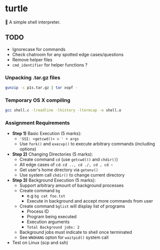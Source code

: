 # turtle
:turtle: A simple shell interpreter.

## TODO
+ Ignorecase for commands
+ Check chatroom for any spotted edge cases/questions
+ Remove helper files
+ `cmd_identifier` for helper functions ?

### Unpacking .tar.gz files
```bash
gunzip -c p1s.tar.gz | tar xopf -
```

### Temporary OS X compiling
```bash
gcc shell.c -lreadline -lhistory -ltermcap -o shell.o
```

### Assignment Requirements
+ **Step 1)** Basic Execution (5 marks):
  + `'SSI: <getcwd()> > ' + args`
  + Use `fork()` and `execvp()` to execute arbitrary commands (including options)
+ **Step 2)** Changing Directories (5 marks):
  + Create command `cd` (use `getcwd(()` and `chdir()`)
  + All edge cases of `cd`: `cd .., cd ./, cd , cd ~`
  + Get user's home directory via `getenv()`
  + Use system call `chdir()` to change current directory
+ **Step 3)** Background Execution (5 marks):
  + Support arbitrary amount of background processes
  + Create command `bg`
    + e.g `bg cat foo.txt`
    + Execute in background and accept more commands from user
  + Create command `bglist` will display list of programs
    + Process ID
    + Program being executed
    + Execution arguments
    + `Total Background jobs: 2`
  + Background jobs must indicate to shell once terminated
  + See `WNOHANG` opton for `waitpid()` system call
+ Test on Linux (scp and ssh)
